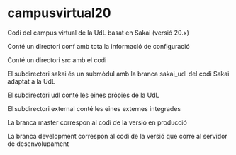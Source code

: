 # campusvirtual20
Codi del campus virtual de la UdL basat en Sakai (versió 20.x)

Conté un directori conf amb tota la informació de configuració

Conté un directori src amb el codi

El subdirectori sakai és un submòdul amb la branca sakai_udl del codi Sakai adaptat a la UdL

El subdirectori udl conté les eines pròpies de la UdL

El subdirectori external conté les eines externes integrades

La branca master correspon al codi de la versió en producció

La branca development correspon al codi de la versió que corre al servidor de desenvolupament

